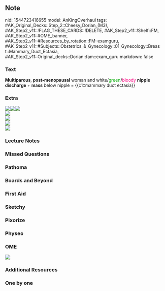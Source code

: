 ## Note
nid: 1544723416655
model: AnKingOverhaul
tags: #AK_Original_Decks::Step_2::Cheesy_Dorian_(M3), #AK_Step2_v11::!FLAG_THESE_CARDS::!DELETE, #AK_Step2_v11::!Shelf::FM, #AK_Step2_v11::#OME_banner, #AK_Step2_v11::#Resources_by_rotation::FM::examguru, #AK_Step2_v11::#Subjects::Obstetrics_&_Gynecology::01_Gynecology::Breast::Mammary_Duct_Ectasia, #AK_Step2_v11::Original_decks::Dorian::fam::exam_guru
markdown: false

### Text
<b>Multiparous</b>, <b>post-menopausal</b> woman and
white/<font color="#00AA00">green</font>/<font color=
"#FC0280">bloody</font> <b>nipple</b> <b>discharge</b> +
<b>mass</b> below nipple = {{c1::mammary duct ectasia}}

### Extra
<div><img src="paste-5804639710609409.jpg"><img src=
"ds00751_im02674_mcdc7_duct_ectasiathu_jpg.png"><img src=
"bandicam%202017-12-13%2012-58-40-883.jpg"></div>
<div>
  <img src="bandicam%202017-12-13%2012-58-30-449.jpg">
  <div><img src="bandicam%202017-12-13%2012-58-29-145.jpg"></div>
  <div><img src="bandicam%202017-12-13%2012-58-27-547.jpg"></div>
  <div><img src="bandicam%202017-12-13%2012-58-31-710.jpg"></div>
</div>

### Lecture Notes


### Missed Questions


### Pathoma


### Boards and Beyond


### First Aid


### Sketchy


### Pixorize


### Physeo


### OME
<div class="ome-widget">
  <a href="https://onlinemeded.org?ref=anki"><img src=
  "_OME_AnkiFlashcards_General_4.png"></a>
</div>

### Additional Resources


### One by one

